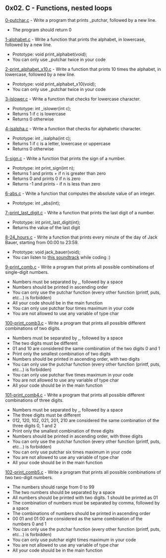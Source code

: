 ## 0x02. C - Functions, nested loops

[0-putchar.c](./0-putchar.c) - Write a program that prints \_putchar, followed by a new line.

- The program should return 0

[1-alphabet.c](./1-alphabet.c) - Write a function that prints the alphabet, in lowercase, followed by a new line.

- Prototype: void print_alphabet(void);
- You can only use \_putchar twice in your code

[2-print_alphabet_x10.c](./2-print_alphabet_x10.c) - Write a function that prints 10 times the alphabet, in lowercase, followed by a new line.

- Prototype: void print_alphabet_x10(void);
- You can only use \_putchar twice in your code

[3-islower.c](./3-islower.c) - Write a function that checks for lowercase character.

- Prototype: int \_islower(int c);
- Returns 1 if c is lowercase
- Returns 0 otherwise

[4-isalpha.c](./4-isalpha.c) - Write a function that checks for alphabetic character.

- Prototype: int \_isalpha(int c);
- Returns 1 if c is a letter, lowercase or uppercase
- Returns 0 otherwise

[5-sign.c](./5-sign.c) - Write a function that prints the sign of a number.

- Prototype: int print_sign(int n);
- Returns 1 and prints + if n is greater than zero
- Returns 0 and prints 0 if n is zero
- Returns -1 and prints - if n is less than zero

[6-abs.c](./6-abs.c) - Write a function that computes the absolute value of an integer.

- Prototype: int \_abs(int);

[7-print_last_digit.c](./7-print_last_digit.c) - Write a function that prints the last digit of a number.

- Prototype: int print_last_digit(int);
- Returns the value of the last digit

[8-24_hours.c](./8-24_hours.c) - Write a function that prints every minute of the day of Jack Bauer, starting from 00:00 to 23:59.

- Prototype: void jack_bauer(void);
- You can listen to [this soundtrack](https://www.youtube.com/watch?v=btAfXqgMkPs) while coding :)

[9-print_comb.c](./9-print_comb.c) - Write a program that prints all possible combinations of single-digit numbers.

- Numbers must be separated by ,, followed by a space
- Numbers should be printed in ascending order
- You can only use the putchar function (every other function (printf, puts, etc…) is forbidden)
- All your code should be in the main function
- You can only use putchar four times maximum in your code
- You are not allowed to use any variable of type char

[100-print_comb3.c](./100-print_comb3.c) - Write a program that prints all possible different combinations of two digits.

- Numbers must be separated by ,, followed by a space
- The two digits must be different
- 01 and 10 are considered the same combination of the two digits 0 and 1
- Print only the smallest combination of two digits
- Numbers should be printed in ascending order, with two digits
- You can only use the putchar function (every other function (printf, puts, etc…) is forbidden)
- You can only use putchar five times maximum in your code
- You are not allowed to use any variable of type char
- All your code should be in the main function

[101-print_comb4.c](./101-print_comb4.c) - Write a program that prints all possible different combinations of three digits.

- Numbers must be separated by ,, followed by a space
- The three digits must be different
- 012, 120, 102, 021, 201, 210 are considered the same combination of the three digits 0, 1 and 2
- Print only the smallest combination of three digits
- Numbers should be printed in ascending order, with three digits
- You can only use the putchar function (every other function (printf, puts, etc…) is forbidden)
- You can only use putchar six times maximum in your code
- You are not allowed to use any variable of type char
- All your code should be in the main function

[102-print_comb5.c](./102-print_comb5.c) - Write a program that prints all possible combinations of two two-digit numbers.

- The numbers should range from 0 to 99
- The two numbers should be separated by a space
- All numbers should be printed with two digits. 1 should be printed as 01
- The combination of numbers must be separated by comma, followed by a space
- The combinations of numbers should be printed in ascending order
- 00 01 and 01 00 are considered as the same combination of the numbers 0 and 1
- You can only use the putchar function (every other function (printf, puts, etc…) is forbidden)
- You can only use putchar eight times maximum in your code
- You are not allowed to use any variable of type char
- All your code should be in the main function
